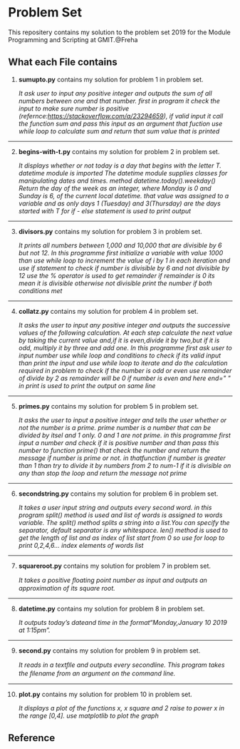 # Problem Set

This repositery contains my solution to the problem set 2019 for the Module
Programming and Scripting at GMIT.@Freha

## What each File contains

1. **sumupto.py** contains my solution for  problem 1 in problem set.<br />
        <p>*It ask user to input any positive integer and outputs the sum of all numbers between one and that number. first in program it check the input to make sure number is positive (refernce:https://stackoverflow.com/a/23294659), if valid input it call the function sum and pass this input as an argument that fuction use while loop to calculate sum and return that sum value that  is printed* </p>
 ---       
2.  **begins-with-t.py** contains my solution for  problem 2 in problem set.<br />
        <p>*It displays whether or not today is a day that begins with the letter T. datetime module is imported The datetime module supplies classes for manipulating dates and times. method datetime.today().weekday() Return the day of the week as an integer, where Monday is 0 and Sunday is 6, of the current local datetime. that value was assigned to a variable and as only days 1 (Tuesday) and 3(Thursday) are the days started with T for if - else statement is used to print output* </p>
 ---      
3. **divisors.py** contains my solution for  problem 3 in problem set.<br />
        <p>*It prints all numbers between 1,000 and 10,000 that are divisible by 6 but not 12. In this programme first initialize a variable with value 1000 than use while loop to increment the value of i by 1 in each iteration and use if statement to check if number is divisible by 6 and not divisible by 12 use the % operator is used to get remainder if remainder is 0 its mean it is divisible otherwise not divisible print the number if both conditions met* </p>
---       
4. **collatz.py** contains my solution for  problem 4 in problem set.<br />
         <p>*It asks the user to input any positive integer and outputs the successive values of the following calculation. At each step calculate the next value by taking the current value and,if it is even,divide it by two,but if it is odd, multiply it by three and add one. In this programme first ask user to input number use while loop and conditions to check if its valid input than print the input and use while loop  to iterate and do the calculation required in problem to check if the number is odd or even use remainder of divide by 2 as remainder will be 0 if number is even and here end=" " in print is used to print the output on same line* </p>
 ---       
5. **primes.py** contains my solution for  problem 5 in problem set.<br />
        <p>*It asks the user to input a positive integer and tells the user whether or not the number is a prime. prime number is a number that can be divided by itsel and 1 only. 0 and 1 are not prime. in this programme first input a number and check if it is positive number and than pass this number to function prime() that check the number and return the message if number is prime or not. in thatfunction if number is greater than 1 than try to divide it by numbers from 2 to num-1 if it is divisible on any than stop the loop and return the message not prime*</p>
---
6. **secondstring.py** contains my solution for  problem 6 in problem set.<br />
        <p>*It takes a user input string and outputs every second word. in this program split() method is used and list of words is assigned to words variable. The split() method splits a string into a list.You can specify the separator, default separator is any whitespace. len() method is used to get the length of list and as  index of list start from 0 so use  for loop to print 0,2,4,6... index elements of words list*</p>
 ---     
7. **squareroot.py** contains my solution for  problem 7 in problem set.<br />
        <p>*It takes a positive ﬂoating point number as input and outputs an approximation of its square root.*</p>
---        
8. **datetime.py** contains my solution for  problem 8 in problem set.<br />
        <p>*It outputs today’s dateand time in the format“Monday,January 10 2019 at 1:15pm”.*</p>
 ---     
9. **second.py** contains my solution for  problem 9 in problem set.<br />
         <p>*It reads in a textﬁle and outputs every secondline. This program takes the ﬁlename from an argument on the command line.*</p>
 ---      
10. **plot.py** contains my solution for  problem 10 in problem set.<br />
          <p>*It displays a plot of the functions x, x square and 2 raise to power x in the range [0,4]. use matplotlib to plot the graph*</p>
        
## Reference
